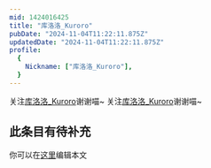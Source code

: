```yaml
---
mid: 1424016425
title: "库洛洛_Kuroro"
pubDate: "2024-11-04T11:22:11.875Z"
updatedDate: "2024-11-04T11:22:11.875Z"
profile:
  {
    Nickname: ["库洛洛_Kuroro"],
  }
---
```


关注[库洛洛_Kuroro](https://space.bilibili.com/1424016425)谢谢喵~ 关注[库洛洛_Kuroro](https://space.bilibili.com/1424016425)谢谢喵~

## 此条目有待补充
你可以在[这里](https://github.com/Yuhanawa/VTuber.ICU-Content/edit/master/v/库洛洛_Kuroro/index.md)编辑本文
